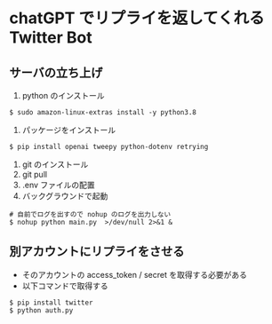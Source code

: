 # chatGPT でリプライを返してくれる Twitter Bot
## サーバの立ち上げ
1. python のインストール
```
$ sudo amazon-linux-extras install -y python3.8
```
1. パッケージをインストール
```
$ pip install openai tweepy python-dotenv retrying
```
1. git のインストール
1. git pull
1. .env ファイルの配置
1. バックグラウンドで起動
```
# 自前でログを出すので nohup のログを出力しない
$ nohup python main.py  >/dev/null 2>&1 &
```

## 別アカウントにリプライをさせる
- そのアカウントの access_token / secret を取得する必要がある
- 以下コマンドで取得する
```
$ pip install twitter
$ python auth.py
```